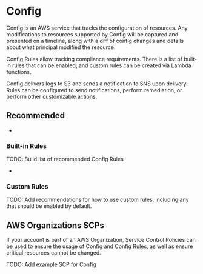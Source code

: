 # Config

Config is an AWS service that tracks the configuration of resources. Any modifications
to resources supported by Config will be captured and presented on a timeline, along
with a diff of config changes and details about what principal modified the resource.

Config Rules allow tracking compliance requirements. There is a list of built-in rules
that can be enabled, and custom rules can be created via Lambda functions. 

Config delivers logs to S3 and sends a notification to SNS upon delivery. Rules can be
configured to send notifications, perform remediation, or perform other customizable
actions.

## Recommended

-

### Built-in Rules

TODO: Build list of recommended Config Rules

- 

### Custom Rules

TODO: Add recommendations for how to use custom rules, including any that should be
enabled by default.

## AWS Organizations SCPs

If your account is part of an AWS Organization, Service Control Policies can be used to
ensure the usage of Config and Config Rules, as well as ensure critical resources
cannot be changed.

TODO: Add example SCP for Config
